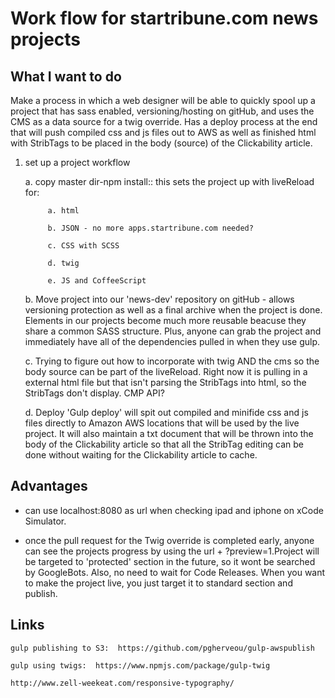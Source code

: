 # Work flow for startribune.com news projects 

## What I want to do 

Make a process in which a web designer will be able to quickly spool up a project that has sass enabled, versioning/hosting on gitHub, and uses the CMS as a data source for a twig override. Has a deploy process at the end that will push compiled css and js files out to AWS as well as finished html with StribTags to be placed in the body (source) of the Clickability article.

1. set up a project workflow

	a. copy master dir-npm install:: this sets the project up with liveReload for:

			a. html

			b. JSON - no more apps.startribune.com needed?

			c. CSS with SCSS

			d. twig

			e. JS and CoffeeScript

	b. Move project into our 'news-dev' repository on gitHub
		- allows versioning protection as well as a final archive when the project is done.  Elements in our projects become much more reusable beacuse they share a common SASS structure. Plus, anyone can grab the project and immediately have all of the dependencies pulled in when they use gulp.

	c. Trying to figure out how to incorporate with twig AND the cms so the body source can be part of the liveReload.  Right now it is pulling in a external html file but that isn't parsing the StribTags into html, so the StribTags don't display. CMP API?

	d. Deploy
		'Gulp deploy' will spit out compiled and minifide css and js files directly to Amazon AWS locations that will be used by the live project. It will also maintain a txt document that will be thrown into the body of the Clickability article so that all the StribTag editing can be done without waiting for the Clickability article to cache.






## Advantages 

- can use localhost:8080 as url when checking ipad and iphone on xCode Simulator.

- once the pull request for the Twig override is completed early, anyone can see the projects progress by using the url + ?preview=1.Project will be targeted to 'protected' section in the future, so it wont be searched by GoogleBots.  Also, no need to wait for Code Releases.  When you want to make the project live, you just target it to standard section and publish.


## Links
	
	gulp publishing to S3:  https://github.com/pgherveou/gulp-awspublish

	gulp using twigs:  https://www.npmjs.com/package/gulp-twig

	http://www.zell-weekeat.com/responsive-typography/
